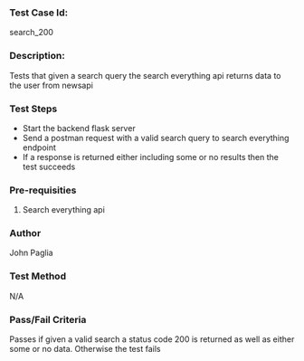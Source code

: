 ### Test Case Id: 
search_200

### Description:
Tests that given a search query the search everything api returns data to the user from newsapi 

### Test Steps
- Start the backend flask server
- Send a postman request with a valid search query to search everything endpoint
- If a response is returned either including some or no results then the test succeeds

### Pre-requisities
1. Search everything api 

### Author
John Paglia

### Test Method
N/A

### Pass/Fail Criteria
Passes if given a valid search a status code 200 is returned as well as either some or no data. Otherwise the test fails
